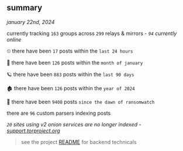 
## summary
_january 22nd, 2024_

currently tracking `163` groups across `299` relays & mirrors - _`94` currently online_

⏲ there have been `17` posts within the `last 24 hours`

🦈 there have been `126` posts within the `month of january`

🪐 there have been `883` posts within the `last 90 days`

🏚 there have been `126` posts within the `year of 2024`

🦕 there have been `9408` posts `since the dawn of ransomwatch`

there are `96` custom parsers indexing posts

_`20` sites using v2 onion services are no longer indexed - [support.torproject.org](https://support.torproject.org/onionservices/v2-deprecation/)_

> see the project [README](https://github.com/joshhighet/ransomwatch#ransomwatch--) for backend technicals
